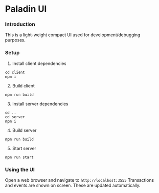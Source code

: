 # Paladin UI

### Introduction
This is a light-weight compact UI used for development/debugging purposes.

### Setup
1. Install client dependencies
```
cd client
npm i
```
2. Build client
```
npm run build
```
3. Install server dependencies
```
cd ..
cd server
npm i
```
4. Build server
```
npm run build
```
5. Start server
```
npm run start
```

### Using the UI
Open a web browser and navigate to `http://localhost:3555`
Transactions and events are shown on screen. These are updated automatically.